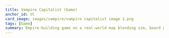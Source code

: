 ```yaml
---
title: Vampire Capitalist (Game)
anchor_id: VC
card_image: images/vampire/vampire capitalist image 2.png
tags: [Game]
summary: Empire-building game on a real-world map blending sim, board game, and RPG.
---
```


